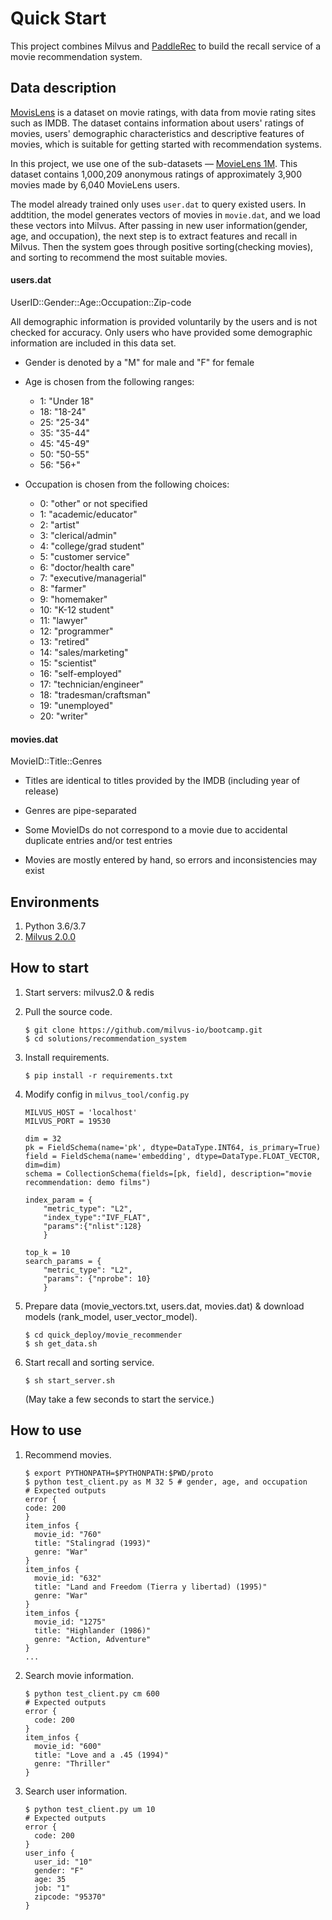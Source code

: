 # Quick Start

This project combines Milvus and [PaddleRec](https://aistudio.baidu.com/aistudio/projectdetail/1481839?channel=0&channelType=0&lang=en) to build the recall service of a movie recommendation system.

## Data description

[MovisLens](https://grouplens.org/datasets/movielens/) is a dataset on movie ratings, with data from movie rating sites such as IMDB. The dataset contains information about users' ratings of movies, users' demographic characteristics and descriptive features of movies, which is suitable for getting started with recommendation systems.

In this project, we use one of the sub-datasets — [MovieLens 1M](https://grouplens.org/datasets/movielens/1m/). This dataset contains 1,000,209 anonymous ratings of approximately 3,900 movies  made by 6,040 MovieLens users. 

The model already trained only uses  `user.dat` to query existed users. In addtition, the model generates vectors of movies in `movie.dat`, and we load these vectors into Milvus. After passing in new user information(gender, age, and occupation), the next step is to extract features and recall in Milvus. Then the system goes through positive sorting(checking movies), and sorting to recommend the most suitable movies.

#### users.dat

UserID::Gender::Age::Occupation::Zip-code

All demographic information is provided voluntarily by the users and is
not checked for accuracy.  Only users who have provided some demographic
information are included in this data set.

- Gender is denoted by a "M" for male and "F" for female
- Age is chosen from the following ranges:

	*  1:  "Under 18"
	* 18:  "18-24"
	* 25:  "25-34"
	* 35:  "35-44"
	* 45:  "45-49"
	* 50:  "50-55"
	* 56:  "56+"
- Occupation is chosen from the following choices:

	*  0:  "other" or not specified
	*  1:  "academic/educator"
	*  2:  "artist"
	*  3:  "clerical/admin"
	*  4:  "college/grad student"
	*  5:  "customer service"
	*  6:  "doctor/health care"
	*  7:  "executive/managerial"
	*  8:  "farmer"
	*  9:  "homemaker"
	* 10:  "K-12 student"
	* 11:  "lawyer"
	* 12:  "programmer"
	* 13:  "retired"
	* 14:  "sales/marketing"
	* 15:  "scientist"
	* 16:  "self-employed"
	* 17:  "technician/engineer"
	* 18:  "tradesman/craftsman"
	* 19:  "unemployed"
	* 20:  "writer"

#### movies.dat

MovieID::Title::Genres

- Titles are identical to titles provided by the IMDB (including
year of release)
- Genres are pipe-separated

- Some MovieIDs do not correspond to a movie due to accidental duplicate
entries and/or test entries
- Movies are mostly entered by hand, so errors and inconsistencies may exist

## Environments

1. Python 3.6/3.7
2. [Milvus 2.0.0](https://milvus.io/docs/v2.0.0/install_standalone-docker.md)

## How to start

1. Start servers: milvus2.0 & redis
 
3. Pull the source code.

   ```shell
   $ git clone https://github.com/milvus-io/bootcamp.git
   $ cd solutions/recommendation_system
   ```

3. Install requirements.

   ```shell
   $ pip install -r requirements.txt
   ```

4. Modify config in `milvus_tool/config.py`

   ```
   MILVUS_HOST = 'localhost'
   MILVUS_PORT = 19530

   dim = 32
   pk = FieldSchema(name='pk', dtype=DataType.INT64, is_primary=True)
   field = FieldSchema(name='embedding', dtype=DataType.FLOAT_VECTOR, dim=dim)
   schema = CollectionSchema(fields=[pk, field], description="movie recommendation: demo films")

   index_param = {
       "metric_type": "L2",
       "index_type":"IVF_FLAT",
       "params":{"nlist":128}
       }
   
   top_k = 10
   search_params = {
       "metric_type": "L2",
       "params": {"nprobe": 10}
       }

   ```

5. Prepare data (movie_vectors.txt, users.dat, movies.dat) & download models (rank_model, user_vector_model).

   ```shell
   $ cd quick_deploy/movie_recommender
   $ sh get_data.sh
   ```

6. Start recall and sorting service.

   ```shell
   $ sh start_server.sh
   ```
   (May take a few seconds to start the service.)

## How to use

1. Recommend movies.

   ```shell
   $ export PYTHONPATH=$PYTHONPATH:$PWD/proto
   $ python test_client.py as M 32 5 # gender, age, and occupation
   # Expected outputs
   error {
   code: 200
   }
   item_infos {
     movie_id: "760"
     title: "Stalingrad (1993)"
     genre: "War"
   }
   item_infos {
     movie_id: "632"
     title: "Land and Freedom (Tierra y libertad) (1995)"
     genre: "War"
   }
   item_infos {
     movie_id: "1275"
     title: "Highlander (1986)"
     genre: "Action, Adventure"
   }
   ...
   ```

2. Search movie information.

   ```shell
   $ python test_client.py cm 600
   # Expected outputs
   error {
     code: 200
   }
   item_infos {
     movie_id: "600"
     title: "Love and a .45 (1994)"
     genre: "Thriller"
   }
   ```

3. Search user information.

   ```shell
   $ python test_client.py um 10
   # Expected outputs
   error {
     code: 200
   }
   user_info {
     user_id: "10"
     gender: "F"
     age: 35
     job: "1"
     zipcode: "95370"
   }
   ```

   
